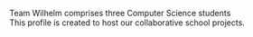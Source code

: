 Team Wilhelm comprises three Computer Science students <br/>
This profile is created to host our collaborative school projects.
